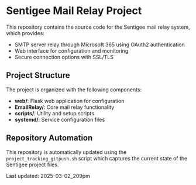 # Sentigee Mail Relay Project

This repository contains the source code for the Sentigee mail relay system, which provides:

- SMTP server relay through Microsoft 365 using OAuth2 authentication
- Web interface for configuration and monitoring
- Secure connection options with SSL/TLS

## Project Structure

The project is organized with the following components:

- **web/**: Flask web application for configuration
- **EmailRelay/**: Core mail relay functionality
- **scripts/**: Utility and setup scripts
- **systemd/**: Service configuration files

## Repository Automation

This repository is automatically updated using the `project_tracking_gitpush.sh` script which captures the current state of the Sentigee project files.

Last updated: 2025-03-02_209pm